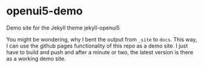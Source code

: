 # openui5-demo
Demo site for the Jekyll theme jekyll-openui5

You might be wondering, why I bent the output from `_site` to `docs`. This way, I can use the github pages functionality of this repo as a demo site. I just have to build and push and after a minute or two, the latest version is there as a working demo site.
